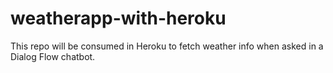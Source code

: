 # weatherapp-with-heroku
This repo will be consumed in Heroku to fetch weather info when asked in a Dialog Flow chatbot.
